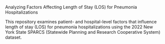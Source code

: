Analyzing Factors Affecting Length of Stay (LOS) for Pneumonia Hospitalizations


This repository examines patient- and hospital-level factors that influence length of stay (LOS) for pneumonia hospitalizations using the 2022 New York State SPARCS (Statewide Planning and Research Cooperative System) dataset.
